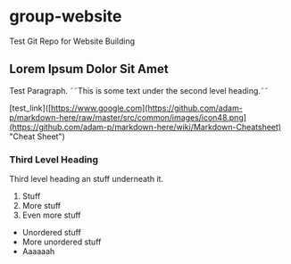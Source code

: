 # group-website
Test Git Repo for Website Building

## Lorem Ipsum Dolor Sit Amet

Test Paragraph. ˜˜This is some text under the second level heading.˜˜ 

[test_link]([https://www.google.com](https://github.com/adam-p/markdown-here/raw/master/src/common/images/icon48.png](https://github.com/adam-p/markdown-here/wiki/Markdown-Cheatsheet) "Cheat Sheet")

### Third Level Heading
Third level heading an stuff underneath it.

1. Stuff
2. More stuff
3. Even more stuff

- Unordered stuff
- More unordered stuff
- Aaaaaah

